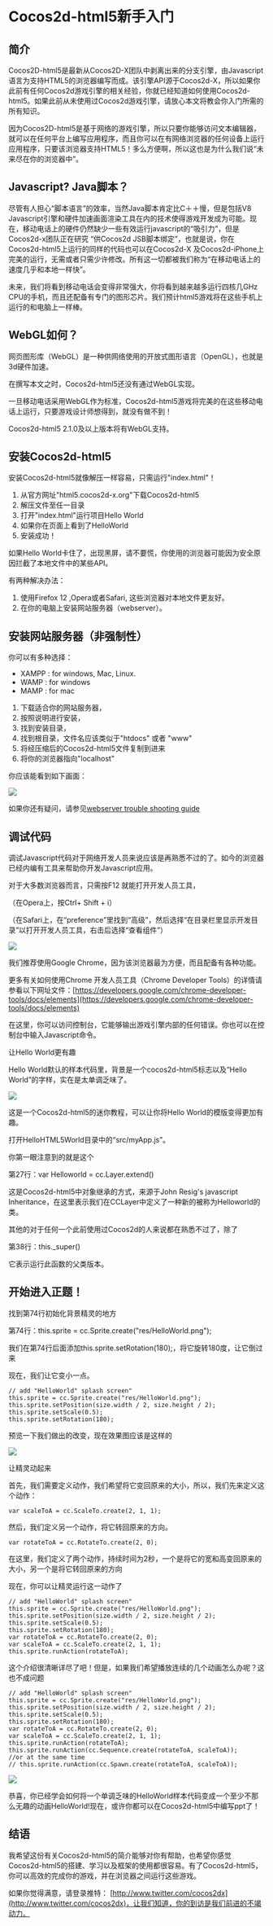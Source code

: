 # Cocos2d-html5新手入门

## 简介Cocos2D-html5是最新从Cocos2D-X团队中剥离出来的分支引擎，由Javascript语言为支持HTML5的浏览器编写而成。该引擎API源于Cocos2d-X，所以如果你此前有任何Cocos2d游戏引擎的相关经验，你就已经知道如何使用Cocos2d-html5。如果此前从未使用过Cocos2d游戏引擎，请放心本文将教会你入门所需的所有知识。因为Cocos2D-html5是基于网络的游戏引擎，所以只要你能够访问文本编辑器，就可以在任何平台上编写应用程序，而且你可以在有网络浏览器的任何设备上运行应用程序，只要该浏览器支持HTML5！多么方便啊，所以这也是为什么我们说“未来尽在你的浏览器中”。## Javascript? Java脚本？尽管有人担心“脚本语言”的效率，当然Java脚本肯定比C＋＋慢，但是包括V8 Javascript引擎和硬件加速画面渲染工具在内的技术使得游戏开发成为可能。现在，移动电话上的硬件仍然缺少一些有效运行javascript的“吸引力”，但是Cocos2d-x团队正在研究 “供Cocos2d JSB脚本绑定”，也就是说，你在Cocos2d-html5上运行的同样的代码也可以在Cocos2d-X 及Cocos2d-iPhone上完美的运行，无需或者只需少许修改。所有这一切都被我们称为“在移动电话上的速度几乎和本地一样快”。未来，我们将看到移动电话会变得非常强大，你将看到越来越多运行四核几GHz CPU的手机，而且还配备有专门的图形芯片。我们预计html5游戏将在这些手机上运行的和电脑上一样棒。## WebGL如何？网页图形库（WebGL）是一种供网络使用的开放式图形语言（OpenGL），也就是3d硬件加速。
在撰写本文之时，Cocos2d-html5还没有通过WebGL实现。一旦移动电话采用WebGL作为标准，Cocos2d-html5游戏将完美的在这些移动电话上运行，只要游戏设计师想得到，就没有做不到！Cocos2d-html5 2.1.0及以上版本将有WebGL支持。## 安装Cocos2d-html5安装Cocos2d-html5就像解压一样容易，只需运行"index.html"！
1. 从官方网址"html5.cocos2d-x.org"下载Cocos2d-html52. 解压文件至任一目录3. 打开"index.html"运行项目Hello World4. 如果你在页面上看到了HelloWorld5. 安装成功！如果Hello World卡住了，出现黑屏，请不要慌，你使用的浏览器可能因为安全原因拦截了本地文件中的某些API。有两种解决办法：1. 使用Firefox 12 ,Opera或者Safari, 这些浏览器对本地文件更友好。2. 在你的电脑上安装网站服务器（webserver）。## 安装网站服务器（非强制性）你可以有多种选择：
   - XAMPP : for windows, Mac, Linux.   - WAMP : for windows   - MAMP : for mac
1. 下载适合你的网站服务器，2. 按照说明进行安装，3. 找到安装目录，4. 找到根目录，文件名应该类似于"htdocs" 或者 "www"5. 将经压缩后的Cocos2d-html5文件复制到进来6. 将你的浏览器指向"localhost"你应该能看到如下画面：
![](./res/helloworld.png)
如果你还有疑问，请参见[webserver trouble shooting guide]()
## 调试代码调试Javascript代码对于网络开发人员来说应该是再熟悉不过的了。如今的浏览器已经内编有工具来帮助你开发Javascript应用。对于大多数浏览器而言，只需按F12 就能打开开发人员工具，（在Opera上，按Ctrl+ Shift + i）（在Safari上，在“preference”里找到“高级”，然后选择“在目录栏里显示开发目录”以打开开发人员工具，右击后选择“查看组件”）![](./res/dev.png)
我们推荐使用Google Chrome，因为该浏览器最为方便，而且配备有各种功能。更多有关如何使用Chrome 开发人员工具（Chrome Developer Tools）的详情请参看以下网址文件：[https://developers.google.com/chrome-developer-tools/docs/elements](https://developers.google.com/chrome-developer-tools/docs/elements) 在这里，你可以访问控制台，它能够输出游戏引擎内部的任何错误。你也可以在控制台中输入Javascript命令。让Hello World更有趣Hello World默认的样本代码里，背景是一个cocos2d-html5标志以及“Hello World”的字样，实在是太单调乏味了。![](./res/hellotest.png)
这是一个Cocos2d-html5的迷你教程，可以让你将Hello World的模版变得更加有趣。打开HelloHTML5World目录中的“src/myApp.js”。你第一眼注意到的就是这个
第27行：var Helloworld = cc.Layer.extend() 这是Cocos2d-html5中对象继承的方式，来源于John Resig's javascript Inheritance，在这里表示我们在CCLayer中定义了一种新的被称为Helloworld的类。其他的对于任何一个此前使用过Cocos2d的人来说都在熟悉不过了，除了
第38行：this._super() 它表示运行此函数的父类版本。## 开始进入正题！找到第74行初始化背景精灵的地方第74行：this.sprite = cc.Sprite.create("res/HelloWorld.png");我们在第74行后面添加this.sprite.setRotation(180);，将它旋转180度，让它倒过来现在，我们让它变小一点。
```// add "HelloWorld" splash screen" this.sprite = cc.Sprite.create("res/HelloWorld.png");this.sprite.setPosition(size.width / 2, size.height / 2);this.sprite.setScale(0.5);this.sprite.setRotation(180);```

预览一下我们做出的改变，现在效果图应该是这样的

![](./res/effect.png)

让精灵动起来首先，我们需要定义动作，我们希望将它变回原来的大小，所以，我们先来定义这个动作：
```var scaleToA = cc.ScaleTo.create(2, 1, 1); ```然后，我们定义另一个动作，将它转回原来的方向。
```var rotateToA = cc.RotateTo.create(2, 0);
```在这里，我们定义了两个动作，持续时间为2秒，一个是将它的宽和高变回原来的大小，另一个是将它转回原来的方向现在，你可以让精灵运行这一动作了```
// add "HelloWorld" splash screen" this.sprite = cc.Sprite.create("res/HelloWorld.png");this.sprite.setPosition(size.width / 2, size.height / 2);this.sprite.setScale(0.5);this.sprite.setRotation(180);var rotateToA = cc.RotateTo.create(2, 0);var scaleToA = cc.ScaleTo.create(2, 1, 1);this.sprite.runAction(rotateToA);```
这个介绍很清晰详尽了吧！但是，如果我们希望播放连续的几个动画怎么办呢？这也不成问题
```// add "HelloWorld" splash screen" this.sprite = cc.Sprite.create("res/HelloWorld.png");this.sprite.setPosition(size.width / 2, size.height / 2);this.sprite.setScale(0.5);this.sprite.setRotation(180);var rotateToA = cc.RotateTo.create(2, 0);var scaleToA = cc.ScaleTo.create(2, 1, 1);this.sprite.runAction(rotateToA);this.sprite.runAction(cc.Sequence.create(rotateToA, scaleToA));//or at the same time// this.sprite.runAction(cc.Spawn.create(rotateToA, scaleToA));```
![](./res/sample.png)
恭喜，你已经学会如何将一个单调乏味的HelloWorld样本代码变成一个至少不那么无趣的动画HelloWorld!现在，或许你都可以在Cocos2d-html5中编写ppt了！## 结语我希望这份有关Cocos2d-html5的简介能够对你有帮助，也希望你感觉Cocos2d-html5的搭建、学习以及框架的使用都很容易。有了Cocos2d-html5，你可以高效的完成你的游戏，并在浏览器之间运行这些游戏。如果你觉得满意，请登录推特： [http://www.twitter.com/cocos2dx](http://www.twitter.com/cocos2dx)，让我们知道，你的到访是我们前进的不竭动力。